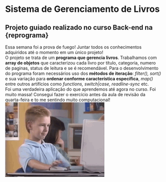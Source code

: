 # Sistema de Gerenciamento de Livros

## Projeto guiado realizado no curso Back-end na {reprograma}

Essa semana foi a prova de fuego! Juntar todos os conhecimentos adquiridos até o momento em um único projeto! <br> 
O projeto se trata de um **programa que gerencia livros**. 
Trabalhamos com **array de objetos** que caracterizou cada livro por título, categoria, numero de paginas, status de leitura e se é recomendável. Para o desenvolvimento do programa foram necessários uso dos **métodos de iteração**: *filter(), sort()* e sua variação para **ordenar conforme característica específica**, *map()* entre outros artifícios como *functions, switch|case, readline-sync* etc. <br>
Foi uma verdadeira aplicação do que aprendemos até agora no curso. Foi muito massa! Consegui fazer o exercício antes da aula de revisão da quarta-feira e to me sentindo muito computacional!
<br>
![](5SM.gif)

